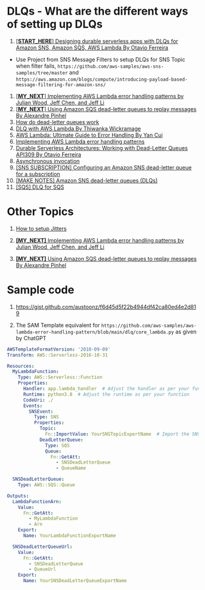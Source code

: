 # DLQs - What are the different ways of setting up DLQs

1. [[**START_HERE**] Designing durable serverless apps with DLQs for Amazon SNS, Amazon SQS, AWS Lambda By Otavio Ferreira](https://aws.amazon.com/blogs/compute/designing-durable-serverless-apps-with-dlqs-for-amazon-sns-amazon-sqs-aws-lambda/)
- Use Project from SNS Message Filters to setup DLQs for SNS Topic when filter fails, `https://github.com/aws-samples/aws-sns-samples/tree/master` and `https://aws.amazon.com/blogs/compute/introducing-payload-based-message-filtering-for-amazon-sns/`
1. [[**MY_NEXT**] Implementing AWS Lambda error handling patterns by Julian Wood, Jeff Chen, and Jeff Li ](https://aws.amazon.com/blogs/compute/implementing-aws-lambda-error-handling-patterns/)
1. [[**MY_NEXT**] Using Amazon SQS dead-letter queues to replay messages By Alexandre Pinhel](https://aws.amazon.com/blogs/compute/using-amazon-sqs-dead-letter-queues-to-replay-messages/)
1. [How do dead-letter queues work](https://docs.aws.amazon.com/AWSSimpleQueueService/latest/SQSDeveloperGuide/sqs-dead-letter-queues.html)
1. [DLQ with AWS Lambda By Thiwanka Wickramage](https://thiwankawickramage.medium.com/dlq-with-aws-lambda-ab7c080b6f5a)
1. [AWS Lambda: Ultimate Guide to Error Handling By Yan Cui](https://www.youtube.com/watch?v=GK-z1n2E3BQ)
1. [Implementing AWS Lambda error handling patterns](https://aws.amazon.com/blogs/compute/implementing-aws-lambda-error-handling-patterns/)
1. [Durable Serverless Architectures: Working with Dead-Letter Queues API309 By Otavio Ferreira](https://d1.awsstatic.com/events/reinvent/2019/Durable_serverless_architecture_Working_with_dead-letter_queues_API309.pdf)
1. [Asynchronous invocation](https://docs.aws.amazon.com/lambda/latest/dg/invocation-async.html)
1. [[SNS SUBSCRIPTION] Configuring an Amazon SNS dead-letter queue for a subscription](https://docs.aws.amazon.com/sns/latest/dg/sns-configure-dead-letter-queue.html)
1. [[MAKE NOTES] Amazon SNS dead-letter queues (DLQs)](https://docs.aws.amazon.com/sns/latest/dg/sns-dead-letter-queues.html)
1. [[SQS] DLQ for SQS](https://docs.aws.amazon.com/AWSSimpleQueueService/latest/SQSDeveloperGuide/sqs-dead-letter-queues.html)

# Other Topics

1. [How to setup Jitters](../aws-lambda.md#1221-exponential-backoff-and-jitter-algorithm)

1. [**[MY_NEXT]** Implementing AWS Lambda error handling patterns by Julian Wood, Jeff Chen, and Jeff Li ](https://aws.amazon.com/blogs/compute/implementing-aws-lambda-error-handling-patterns/)
1. [**[MY_NEXT]** Using Amazon SQS dead-letter queues to replay messages By Alexandre Pinhel](https://aws.amazon.com/blogs/compute/using-amazon-sqs-dead-letter-queues-to-replay-messages/)

# Sample code

1. https://gist.github.com/austoonz/f6d45d5f22b4944df42ca80ed4e2d819

2. The SAM Template equivalent for `https://github.com/aws-samples/aws-lambda-error-handling-pattern/blob/main/dlq/core_lambda.py` as given by ChatGPT

```yaml
AWSTemplateFormatVersion: '2010-09-09'
Transform: AWS::Serverless-2016-10-31

Resources:
  MyLambdaFunction:
    Type: AWS::Serverless::Function
    Properties:
      Handler: app.lambda_handler  # Adjust the handler as per your function
      Runtime: python3.8  # Adjust the runtime as per your function
      CodeUri: ./
      Events:
        SNSEvent:
          Type: SNS
          Properties:
            Topic:
              Fn::ImportValue: YourSNSTopicExportName  # Import the SNS topic export name
            DeadLetterQueue:
              Type: SQS
              Queue:
                Fn::GetAtt:
                  - SNSDeadLetterQueue
                  - QueueName

  SNSDeadLetterQueue:
    Type: AWS::SQS::Queue

Outputs:
  LambdaFunctionArn:
    Value:
      Fn::GetAtt:
        - MyLambdaFunction
        - Arn
    Export:
      Name: YourLambdaFunctionExportName

  SNSDeadLetterQueueUrl:
    Value:
      Fn::GetAtt:
        - SNSDeadLetterQueue
        - QueueUrl
    Export:
      Name: YourSNSDeadLetterQueueExportName

```